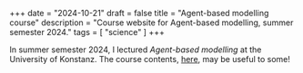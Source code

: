 +++
date = "2024-10-21"
draft = false
title = "Agent-based modelling course"
description = "Course website for Agent-based modelling, summer semester 2024."
tags = [ "science" ]
+++

In summer semester 2024, I lectured *Agent-based modelling* at the University of Konstanz. The course contents, [here](https://hkauhanen.fi/abm), may be useful to some!

